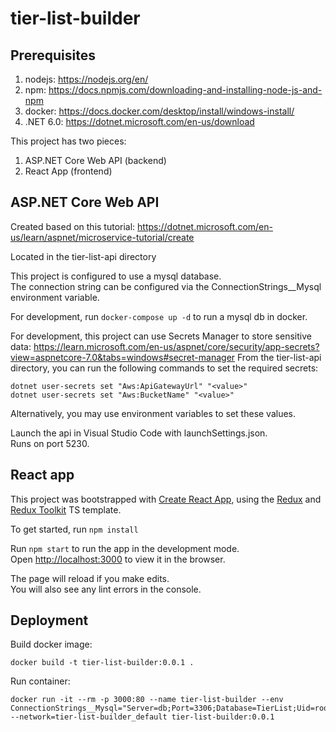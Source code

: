 # tier-list-builder

## Prerequisites

1. nodejs: https://nodejs.org/en/
2. npm: https://docs.npmjs.com/downloading-and-installing-node-js-and-npm
2. docker: https://docs.docker.com/desktop/install/windows-install/
3. .NET 6.0: https://dotnet.microsoft.com/en-us/download

This project has two pieces:
1. ASP.NET Core Web API (backend)
2. React App (frontend)

## ASP.NET Core Web API

Created based on this tutorial: https://dotnet.microsoft.com/en-us/learn/aspnet/microservice-tutorial/create

Located in the tier-list-api directory

This project is configured to use a mysql database.\
The connection string can be configured via the ConnectionStrings__Mysql environment variable.

For development, run `docker-compose up -d` to run a mysql db in docker.

For development, this project can use Secrets Manager to store sensitive data: https://learn.microsoft.com/en-us/aspnet/core/security/app-secrets?view=aspnetcore-7.0&tabs=windows#secret-manager
From the tier-list-api directory, you can run the following commands to set the required secrets:
```
dotnet user-secrets set "Aws:ApiGatewayUrl" "<value>"
dotnet user-secrets set "Aws:BucketName" "<value>"
```
Alternatively, you may use environment variables to set these values.

Launch the api in Visual Studio Code with launchSettings.json.\
Runs on port 5230.

## React app

This project was bootstrapped with [Create React App](https://github.com/facebook/create-react-app), using the [Redux](https://redux.js.org/) and [Redux Toolkit](https://redux-toolkit.js.org/) TS template.

To get started, run `npm install`

Run `npm start` to run the app in the development mode.\
Open [http://localhost:3000](http://localhost:3000) to view it in the browser.

The page will reload if you make edits.\
You will also see any lint errors in the console.

## Deployment

Build docker image:

```
docker build -t tier-list-builder:0.0.1 .
```

Run container:
```
docker run -it --rm -p 3000:80 --name tier-list-builder --env ConnectionStrings__Mysql="Server=db;Port=3306;Database=TierList;Uid=root;Pwd=example;" --network=tier-list-builder_default tier-list-builder:0.0.1 
```
